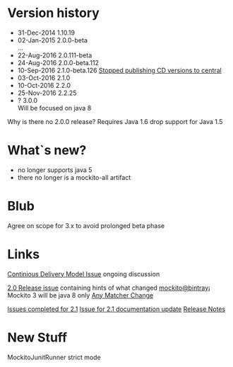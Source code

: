 # Version history
- 31-Dec-2014 1.10.19
- 02-Jan-2015 2.0.0-beta  
  ...
- 22-Aug-2016 2.0.111-beta	
- 24-Aug-2016 2.0.0-beta.112
- 10-Sep-2016 2.1.0-beta.126 [Stopped publishing CD versions to central](https://github.com/mockito/mockito/issues/595)
- 03-Oct-2016 2.1.0	
- 10-Oct-2016 2.2.0	
- 25-Nov-2016 2.2.25
- ? 3.0.0  
  Will be focused on java 8

Why is there no 2.0.0 release?
Requires Java 1.6 drop support for Java 1.5


# What`s new?
- no longer supports java 5
- there no longer is a mockito-all artifact


# Blub
Agree on scope for 3.x to avoid prolonged beta phase

# Links
[Continious Delivery Model Issue](https://github.com/mockito/mockito/issues/618) ongoing discussion


[2.0 Release issue](https://github.com/mockito/mockito/issues/123) containing hints of what changed
[mockito@bintray](https://bintray.com/mockito)¡
Mockito 3 will be java 8 only
[Any Matcher Change](https://github.com/mockito/mockito/issues/194)

[Issues completed for 2.1](https://github.com/mockito/mockito/milestone/1?closed=1)
[Issue for 2.1 documentation update](https://github.com/mockito/mockito/issues/596)
[Release Notes](https://github.com/mockito/mockito/blob/master/doc/release-notes/official.md)

# New Stuff
MockitoJunitRunner strict mode